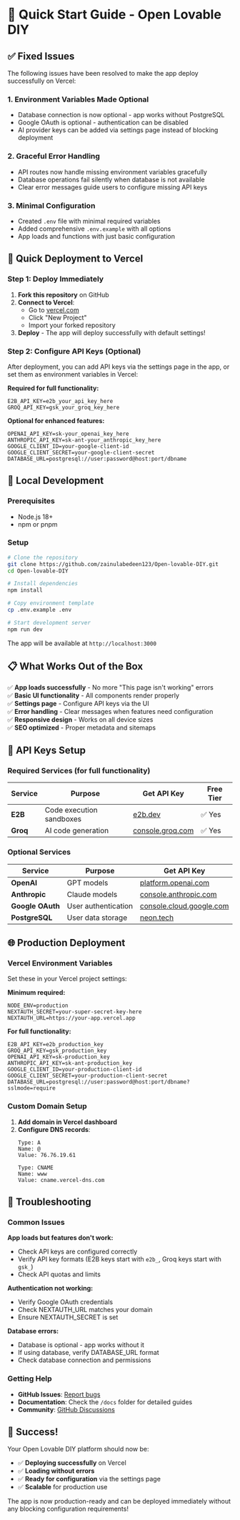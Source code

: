 # 🚀 Quick Start Guide - Open Lovable DIY

## ✅ Fixed Issues

The following issues have been resolved to make the app deploy successfully on Vercel:

### 1. **Environment Variables Made Optional**
- Database connection is now optional - app works without PostgreSQL
- Google OAuth is optional - authentication can be disabled
- AI provider keys can be added via settings page instead of blocking deployment

### 2. **Graceful Error Handling**
- API routes now handle missing environment variables gracefully
- Database operations fail silently when database is not available
- Clear error messages guide users to configure missing API keys

### 3. **Minimal Configuration**
- Created `.env` file with minimal required variables
- Added comprehensive `.env.example` with all options
- App loads and functions with just basic configuration

## 🚀 Quick Deployment to Vercel

### Step 1: Deploy Immediately
1. **Fork this repository** on GitHub
2. **Connect to Vercel**:
   - Go to [vercel.com](https://vercel.com)
   - Click "New Project"
   - Import your forked repository
3. **Deploy** - The app will deploy successfully with default settings!

### Step 2: Configure API Keys (Optional)
After deployment, you can add API keys via the settings page in the app, or set them as environment variables in Vercel:

**Required for full functionality:**
```env
E2B_API_KEY=e2b_your_api_key_here
GROQ_API_KEY=gsk_your_groq_key_here
```

**Optional for enhanced features:**
```env
OPENAI_API_KEY=sk-your_openai_key_here
ANTHROPIC_API_KEY=sk-ant-your_anthropic_key_here
GOOGLE_CLIENT_ID=your-google-client-id
GOOGLE_CLIENT_SECRET=your-google-client-secret
DATABASE_URL=postgresql://user:password@host:port/dbname
```

## 🔧 Local Development

### Prerequisites
- Node.js 18+ 
- npm or pnpm

### Setup
```bash
# Clone the repository
git clone https://github.com/zainulabedeen123/Open-lovable-DIY.git
cd Open-lovable-DIY

# Install dependencies
npm install

# Copy environment template
cp .env.example .env

# Start development server
npm run dev
```

The app will be available at `http://localhost:3000`

## 📋 What Works Out of the Box

✅ **App loads successfully** - No more "This page isn't working" errors  
✅ **Basic UI functionality** - All components render properly  
✅ **Settings page** - Configure API keys via the UI  
✅ **Error handling** - Clear messages when features need configuration  
✅ **Responsive design** - Works on all device sizes  
✅ **SEO optimized** - Proper metadata and sitemaps  

## 🔑 API Keys Setup

### Required Services (for full functionality)

| Service | Purpose | Get API Key | Free Tier |
|---------|---------|-------------|-----------|
| **E2B** | Code execution sandboxes | [e2b.dev](https://e2b.dev) | ✅ Yes |
| **Groq** | AI code generation | [console.groq.com](https://console.groq.com) | ✅ Yes |

### Optional Services

| Service | Purpose | Get API Key |
|---------|---------|-------------|
| **OpenAI** | GPT models | [platform.openai.com](https://platform.openai.com) |
| **Anthropic** | Claude models | [console.anthropic.com](https://console.anthropic.com) |
| **Google OAuth** | User authentication | [console.cloud.google.com](https://console.cloud.google.com) |
| **PostgreSQL** | User data storage | [neon.tech](https://neon.tech) |

## 🌐 Production Deployment

### Vercel Environment Variables

Set these in your Vercel project settings:

**Minimum required:**
```env
NODE_ENV=production
NEXTAUTH_SECRET=your-super-secret-key-here
NEXTAUTH_URL=https://your-app.vercel.app
```

**For full functionality:**
```env
E2B_API_KEY=e2b_production_key
GROQ_API_KEY=gsk_production_key
OPENAI_API_KEY=sk-production_key
ANTHROPIC_API_KEY=sk-ant-production_key
GOOGLE_CLIENT_ID=your-production-client-id
GOOGLE_CLIENT_SECRET=your-production-client-secret
DATABASE_URL=postgresql://user:password@host:port/dbname?sslmode=require
```

### Custom Domain Setup

1. **Add domain in Vercel dashboard**
2. **Configure DNS records**:
   ```
   Type: A
   Name: @
   Value: 76.76.19.61
   
   Type: CNAME  
   Name: www
   Value: cname.vercel-dns.com
   ```

## 🐛 Troubleshooting

### Common Issues

**App loads but features don't work:**
- Check API keys are configured correctly
- Verify API key formats (E2B keys start with `e2b_`, Groq keys start with `gsk_`)
- Check API quotas and limits

**Authentication not working:**
- Verify Google OAuth credentials
- Check NEXTAUTH_URL matches your domain
- Ensure NEXTAUTH_SECRET is set

**Database errors:**
- Database is optional - app works without it
- If using database, verify DATABASE_URL format
- Check database connection and permissions

### Getting Help

- **GitHub Issues**: [Report bugs](https://github.com/zainulabedeen123/Open-lovable-DIY/issues)
- **Documentation**: Check the `/docs` folder for detailed guides
- **Community**: [GitHub Discussions](https://github.com/zainulabedeen123/Open-lovable-DIY/discussions)

## 🎉 Success!

Your Open Lovable DIY platform should now be:
- ✅ **Deploying successfully** on Vercel
- ✅ **Loading without errors** 
- ✅ **Ready for configuration** via the settings page
- ✅ **Scalable** for production use

The app is now production-ready and can be deployed immediately without any blocking configuration requirements!